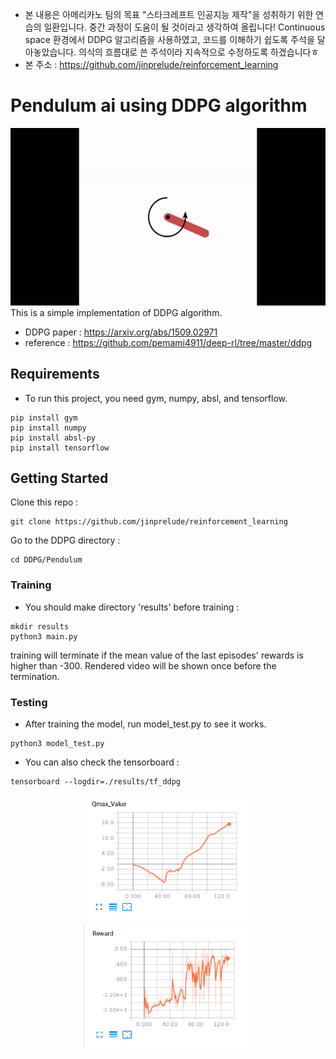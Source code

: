 - 본 내용은 아메리카노 팀의 목표 "스타크레프트 인공지능 제작"을 성취하기 위한 연습의 일환입니다. 중간 과정이 도움이 될 것이라고 생각하여 올립니다! Continuous space 환경에서 DDPG 알고리즘을 사용하였고, 코드를 이해하기 쉽도록 주석을 달아놓았습니다. 의식의 흐름대로 쓴 주석이라 지속적으로 수정하도록 하겠습니다ㅎ
- 본 주소 : https://github.com/jinprelude/reinforcement_learning

# Pendulum ai using DDPG algorithm
<div align="center">
	<img src=./readme/pendulum.gif width="600px">
</div>
This is a simple implementation of DDPG algorithm.

- DDPG paper : https://arxiv.org/abs/1509.02971
- reference : https://github.com/pemami4911/deep-rl/tree/master/ddpg

## Requirements
- To run this project, you need gym, numpy, absl, and tensorflow.
```shell
pip install gym
pip install numpy
pip install absl-py
pip install tensorflow
```

## Getting Started
Clone this repo :
```shell
git clone https://github.com/jinprelude/reinforcement_learning
```

Go to the DDPG directory :
```shell
cd DDPG/Pendulum
```

### Training
- You should make directory 'results' before training :
```shell
mkdir results
python3 main.py
```
training will terminate if the mean value of the last episodes' rewards is higher than -300. Rendered video will be shown once before the termination.

### Testing
- After training the model, run model_test.py to see it works.
```shell
python3 model_test.py
```

- You can also check the tensorboard :
```shell
tensorboard --logdir=./results/tf_ddpg
```
<div align="center">
	<img src=./readme/DDPG_Pendulum_130_iteration_Qmax.png width="270px">
	<img src=./readme/DDPG_Pendulum_130_iteration_reward.png width="270px">
</div>




